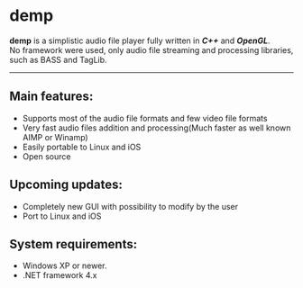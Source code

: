 # demp

**demp** is a simplistic audio file player fully written in ***C++*** and ***OpenGL***.  
No framework were used, only audio file streaming and processing libraries, such as BASS and TagLib.

***

## Main features:

* Supports most of the audio file formats and few video file formats  
* Very fast audio files addition and processing(Much faster as well known AIMP or Winamp)  
* Easily portable to Linux and iOS  
* Open source  

## Upcoming updates:
* Completely new GUI with possibility to modify by the user  
* Port to Linux and iOS

## System requirements:  
* Windows XP or newer.  
* .NET framework 4.x

